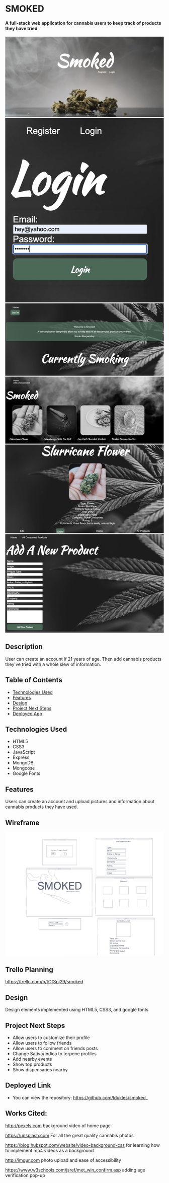 # SMOKED

#### A full-stack web application for cannabis users to keep track of products they have tried

<img src="./media/home.png" alt="Smoked Home Page"/>
<img src="./media/login.png" alt="Smoked Home Page"/>
<img src="./media/welcome.png" alt="Smoked Home Page"/>
<img src="./media/allProducts2.png" alt="Smoked Home Page"/>
<img src="./media/viewProduct.png" alt="Smoked Home Page"/>
<img src="./media/addNew.png" alt="Smoked Home Page"/>

## Description
User can create an account if 21 years of age. Then add cannabis products they've tried with a whole slew of information.

## Table of Contents

* [Technologies Used](#technologiesused)
* [Features](#features)
* [Design](#design)
* [Project Next Steps](#nextsteps)
* [Deployed App](#deployment)

## <a name="technologiesused"></a>Technologies Used
* HTML5
* CSS3
* JavaScript
* Express
* MongoDB
* Mongoose
* Google Fonts



## Features
Users can create an account and upload pictures and information about cannabis products they have used.

## Wireframe
<img src ="./media/wireframe.png" alt="wireframe"/>

## Trello Planning
https://trello.com/b/tOfSpl29/smoked

## <a name="design"></a>Design
Design elements implemented using HTML5, CSS3, and google fonts

## <a name="nextsteps"></a>Project Next Steps
* Allow users to customize their profile
* Allow users to follow friends
* Allow users to comment on friends posts
* Change Sativa/Indica to terpene profiles
* Add nearby events
* Show top products
* Show dispensaries nearby

## <a name="deployment" src="https://smoked-application.herokuapp.com/"></a>Deployed Link




* You can view the repository:
https://github.com/ldukles/smoked_


## Works Cited:
http://pexels.com
background video of home page


https://unsplash.com
For all the great quality cannabis photos


https://blog.hubspot.com/website/video-background-css
for learning how to implement mp4 videos as a background

http://imgur.com
photo upload and ease of accessibility

https://www.w3schools.com/jsref/met_win_confirm.asp
adding age verification pop-up